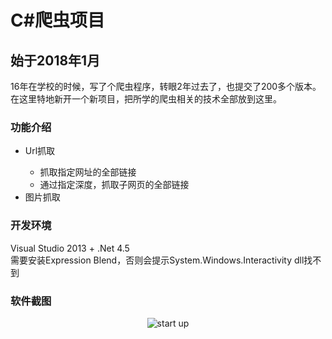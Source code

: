 # C\#爬虫项目
## 始于2018年1月
16年在学校的时候，写了个爬虫程序，转眼2年过去了，也提交了200多个版本。在这里特地新开一个新项目，把所学的爬虫相关的技术全部放到这里。

### 功能介绍
<ul>
  <li>Url抓取</li>
  <ul>
    <li>抓取指定网址的全部链接</li>
    <li>通过指定深度，抓取子网页的全部链接</li>
  </ul>
  <li>图片抓取</li>
</ul>

### 开发环境
Visual Studio 2013 + .Net 4.5<br/>
需要安装Expression Blend，否则会提示System.Windows.Interactivity dll找不到

### 软件截图
<p align="center">
 <img align="center" alt="start up" src="https://github.com/zhaotianff/CSharpCrawler/blob/master/CSharpCrawler/ScreenShots/1.png" />
</p>
